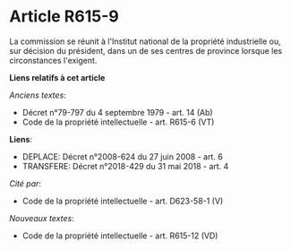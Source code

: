 # Article R615-9

La commission se réunit à l'Institut national de la propriété industrielle ou, sur décision du président, dans un de ses
centres de province lorsque les circonstances l'exigent.

**Liens relatifs à cet article**

_Anciens textes_:

  - Décret n°79-797 du 4 septembre 1979 - art. 14 (Ab)
  - Code de la propriété intellectuelle - art. R615-6 (VT)

**Liens**:

  - DEPLACE: Décret n°2008-624 du 27 juin 2008 - art. 6
  - TRANSFERE: Décret n°2018-429 du 31 mai 2018 - art. 4

_Cité par_:

  - Code de la propriété intellectuelle - art. D623-58-1 (V)

_Nouveaux textes_:

  - Code de la propriété intellectuelle - art. R615-12 (VD)
